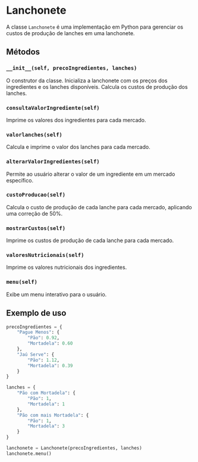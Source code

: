 # Lanchonete

A classe `Lanchonete` é uma implementação em Python para gerenciar os custos de produção de lanches em uma lanchonete.

## Métodos

### `__init__(self, precoIngredientes, lanches)`

O construtor da classe. Inicializa a lanchonete com os preços dos ingredientes e os lanches disponíveis. Calcula os custos de produção dos lanches.

### `consultaValorIngrediente(self)`

Imprime os valores dos ingredientes para cada mercado.

### `valorlanches(self)`

Calcula e imprime o valor dos lanches para cada mercado.

### `alterarValorIngredientes(self)`

Permite ao usuário alterar o valor de um ingrediente em um mercado específico.

### `custoProducao(self)`

Calcula o custo de produção de cada lanche para cada mercado, aplicando uma correção de 50%.

### `mostrarCustos(self)`

Imprime os custos de produção de cada lanche para cada mercado.

### `valoresNutricionais(self)`

Imprime os valores nutricionais dos ingredientes.

### `menu(self)`

Exibe um menu interativo para o usuário.

## Exemplo de uso

```python
precoIngredientes = {
    "Pague Menos": {
        "Pão": 0.92,
        "Mortadela": 0.60
    },
    "Jaú Serve": {
        "Pão": 1.12,
        "Mortadela": 0.39
    }
}

lanches = {
    "Pão com Mortadela": {
        "Pão": 1,
        "Mortadela": 1
    },
    "Pão com mais Mortadela": {
        "Pão": 1,
        "Mortadela": 3
    }
}

lanchonete = Lanchonete(precoIngredientes, lanches)
lanchonete.menu()
